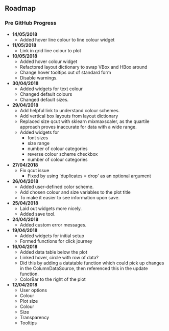 ## Roadmap

### Pre GitHub Progress

- **14/05/2018**
  - Added hover line colour to line colour widget
- **11/05/2018**
  - Link in grid line colour to plot
- **10/05/2018**
  - Added hover colour widget
  - Refactored layout dictionary to swap VBox and HBox around
  - Change hover tooltips out of standard form
  - Disable warnings.
- **30/04/2018**
  - Added widgets for text colour
  - Changed default colours
  - Changed default sizes.
- **29/04/2018**
  - Add helpful link to understand colour schemes.
  - Add vertical box layouts from layout dictionary
  - Replaced size qcut with sklearn mixmaxscaler, as the quartile approach proves inaccurate for data with a wide range.
  - Added widgets for 
    - font sizes
    - size range
    - number of colour categories
    - reverse colour scheme checkbox
    - number of colour categories
- **27/04/2018**
  - Fix qcut issue
    - Fixed by using 'duplicates = drop' as an optional argument
- **26/04/2018**
  - Added user-defined color scheme.
  - Add chosen colour and size variables to the plot title
  - To make it easier to see information upon save.
- **25/04/2018**
  - Laid out widgets more nicely.
  - Added save tool.
- **24/04/2018**
  - Added custom error messages.
- **19/04/2018**
  - Added widgets for initial setup
  - Formed functions for click journey
- **16/04/2018**
  - Added data table below the plot
  - Linked hover, circle with row of data?
  - Did this by adding a datatable function which could pick up changes in the ColumnDataSource, then referenced this in the update function.
  - ColorBar to the right of the plot
- **12/04/2018**
  - User options
  - Colour
  - Plot size
  - Colour
  - Size
  - Transparency
  - Tooltips